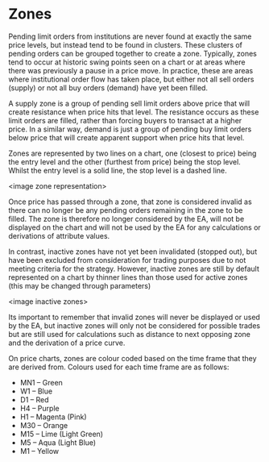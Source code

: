 # Zones

Pending limit orders from institutions are never found at exactly the same price levels, but instead tend to be found in clusters. These clusters of pending orders can be grouped together to create a zone. Typically, zones tend to occur at historic swing points seen on a chart or at areas where there was previously a pause in a price move. In practice, these are areas where institutional order flow has taken place, but either not all sell orders \(supply\) or not all buy orders \(demand\) have yet been filled.

A supply zone is a group of pending sell limit orders above price that will create resistance when price hits that level. The resistance occurs as these limit orders are filled, rather than forcing buyers to transact at a higher price. In a similar way, demand is just a group of pending buy limit orders below price that will create apparent support when price hits that level.

Zones are represented by two lines on a chart, one \(closest to price\) being the entry level and the other \(furthest from price\) being the stop level. Whilst the entry level is a solid line, the stop level is a dashed line.

&lt;image zone representation&gt;

Once price has passed through a zone, that zone is considered invalid as there can no longer be any pending orders remaining in the zone to be filled. The zone is therefore no longer considered by the EA, will not be displayed on the chart and will not be used by the EA for any calculations or derivations of attribute values.

In contrast, inactive zones have not yet been invalidated \(stopped out\), but have been excluded from consideration for trading purposes due to not meeting criteria for the strategy. However, inactive zones are still by default represented on a chart by thinner lines than those used for active zones \(this may be changed through parameters\)

&lt;image inactive zones&gt;

Its important to remember that invalid zones will never be displayed or used by the EA, but inactive zones will only not be considered for possible trades but are still used  for calculations such as distance to next opposing zone and the derivation of a price curve.

On price charts, zones are colour coded based on the time frame that they are derived from.  Colours used for each time frame are as follows:

* MN1 – Green
* W1 – Blue
* D1 – Red
* H4 – Purple
* H1 – Magenta \(Pink\)
* M30 – Orange
* M15 – Lime \(Light Green\)
* M5 – Aqua \(Light Blue\)
* M1 – Yellow




